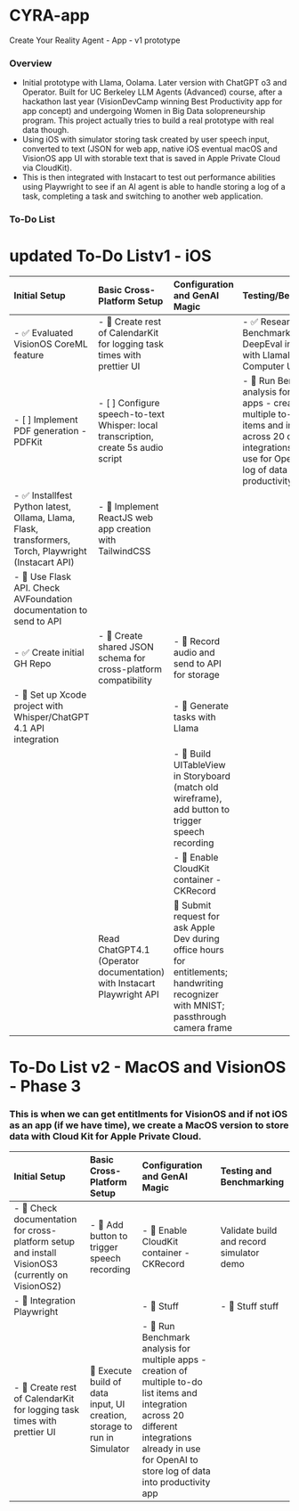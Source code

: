 # CYRA-app
Create Your Reality Agent - App - v1 prototype

### Overview
* Initial prototype with Llama, Oolama. Later version with ChatGPT o3 and Operator. Built for UC Berkeley LLM Agents (Advanced) course, after a hackathon last year (VisionDevCamp winning Best Productivity app for app concept) and undergoing Women in Big Data solopreneurship program. This project actually tries to build a real prototype with real data though.
* Using iOS with simulator storing task created by user speech input, converted to text (JSON for web app, native iOS eventual macOS and VisionOS app UI with storable text that is saved in Apple Private Cloud via CloudKit). 
* This is then integrated with Instacart to test out performance abilities using Playwright to see if an AI agent is able to handle storing a log of a task, completing a task and switching to another web application.
### To-Do List

# updated To-Do Listv1 - iOS
| Initial Setup | Basic Cross-Platform Setup | Configuration and GenAI Magic | Testing/Benchmarking |
| :------------ | :------------------------- | :---------------------------- | :------------------ |
| - ✅ Evaluated VisionOS CoreML feature | - 🔲 Create rest of CalendarKit for logging task times with prettier UI | | - ✅ Research Benchmark (OSWorld, DeepEval integration with LlamaIndex for Computer Use) |
| - [ ] Implement PDF generation - PDFKit | - [ ] Configure speech-to-text Whisper: local transcription, create 5s audio script | | - 🔲 Run Benchmark analysis for multiple apps - creation of multiple to-do list items and integration across 20 different integrations already in use for OpenAI to store log of data into productivity app |
| - ✅ Installfest Python latest, Ollama, Llama, Flask, transformers, Torch, Playwright (Instacart API) | - 🔲 Implement ReactJS web app creation with TailwindCSS | | |
| - 🔲 Use Flask API. Check AVFoundation documentation to send to API | | | |
| - ✅ Create initial GH Repo | - 🔲 Create shared JSON schema for cross-platform compatibility | - 🔲 Record audio and send to API for storage | |
| - 🔲 Set up Xcode project with Whisper/ChatGPT 4.1 API integration | | - 🔲 Generate tasks with Llama | |
| | | - 🔲 Build UITableView in Storyboard (match old wireframe), add button to trigger speech recording | |
| | | - 🔲 Enable CloudKit container - CKRecord | |
| | Read ChatGPT4.1 (Operator documentation) with Instacart Playwright API  | 🔲 Submit request for ask Apple Dev during office hours for entitlements; handwriting recognizer with MNIST; passthrough camera frame | |

# To-Do List v2 - MacOS and VisionOS - Phase 3
### This is when we can get entitlments for VisionOS and if not iOS as an app (if we have time), we create a MacOS version to store data with Cloud Kit for Apple Private Cloud.

| Initial Setup                                                                                                  | Basic Cross-Platform Setup                                      | Configuration and GenAI Magic                                                      | Testing and Benchmarking |
|:---------------------------------------------------------------------------------------------------------------|:--------------------------------------------------------------|:-----------------------------------------------------------------------------------|:--------------------------|
| - 🔲 Check documentation for cross-platform setup and install VisionOS3 (currently on VisionOS2)             | - 🔲 Add button to trigger speech recording                    | - 🔲 Enable CloudKit container - CKRecord                                           | Validate build and record simulator demo      |
| - 🔲 Integration Playwright |                                                                                    | - 🔲 Stuff                                                     | - 🔲 Stuff stuff                                                                   | - 🔲 Research Benchmark (OSWorld, DeepEval integration with LlamaIndex for Computer Use) | 
| - 🔲 Create rest of CalendarKit for logging task times with prettier UI | 🔲 Execute build of data input, UI creation, storage to run in Simulator |  - 🔲 Run Benchmark analysis for multiple apps - creation of multiple to-do list items and integration across 20 different integrations already in use for OpenAI to store log of data into productivity app |
